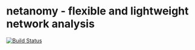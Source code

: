 netanomy - flexible and lightweight network analysis
==============

[![Build Status](https://travis-ci.org/DanoPrat/Netanomy.png?branch=master)](https://travis-ci.org/DanoPrat/Netanomy)
